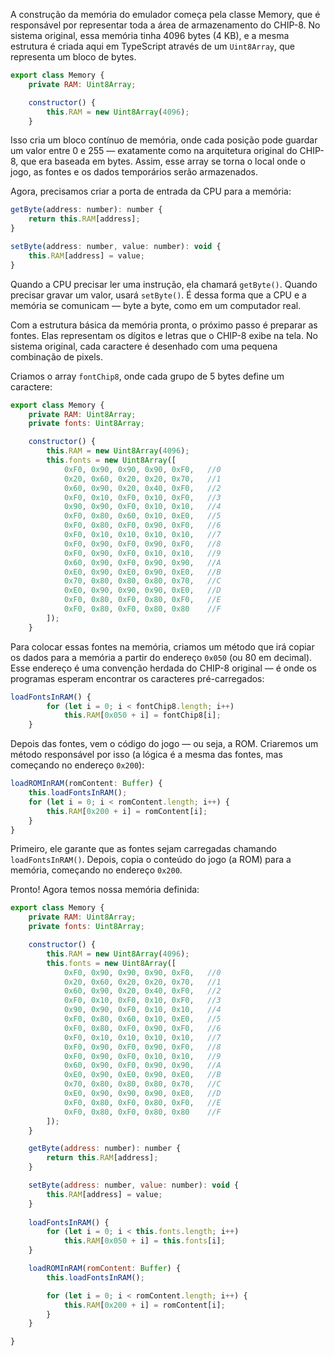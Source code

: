 A construção da memória do emulador começa pela classe Memory, que é responsável por representar toda a área de armazenamento do CHIP-8. No sistema original, essa memória tinha 4096 bytes (4 KB), e a mesma estrutura é criada aqui em TypeScript através de um `Uint8Array`, que representa um bloco de bytes.

```js
export class Memory {
    private RAM: Uint8Array;

    constructor() {
        this.RAM = new Uint8Array(4096);
    }
```
Isso cria um bloco contínuo de memória, onde cada posição pode guardar um valor entre 0 e 255 — exatamente como na arquitetura original do CHIP-8, que era baseada em bytes. Assim, esse array se torna o local onde o jogo, as fontes e os dados temporários serão armazenados.

Agora, precisamos criar a porta de entrada da CPU para a memória:

```js
getByte(address: number): number {
    return this.RAM[address];
}

setByte(address: number, value: number): void {
    this.RAM[address] = value;
}
```
Quando a CPU precisar ler uma instrução, ela chamará `getByte()`. Quando precisar gravar um valor, usará `setByte()`. É dessa forma que a CPU e a memória se comunicam — byte a byte, como em um computador real.

Com a estrutura básica da memória pronta, o próximo passo é preparar as fontes. Elas representam os dígitos e letras que o CHIP-8 exibe na tela. No sistema original, cada caractere é desenhado com uma pequena combinação de pixels.

Criamos o array `fontChip8`, onde cada grupo de 5 bytes define um caractere:

```js
export class Memory {
    private RAM: Uint8Array;
    private fonts: Uint8Array;

    constructor() {
        this.RAM = new Uint8Array(4096);
        this.fonts = new Uint8Array([
            0xF0, 0x90, 0x90, 0x90, 0xF0,	//0
            0x20, 0x60, 0x20, 0x20, 0x70,	//1
            0x60, 0x90, 0x20, 0x40, 0xF0,	//2
            0xF0, 0x10, 0xF0, 0x10, 0xF0,	//3
            0x90, 0x90, 0xF0, 0x10, 0x10,	//4
            0xF0, 0x80, 0x60, 0x10, 0xE0,	//5
            0xF0, 0x80, 0xF0, 0x90, 0xF0,	//6
            0xF0, 0x10, 0x10, 0x10, 0x10,	//7
            0xF0, 0x90, 0xF0, 0x90, 0xF0,	//8
            0xF0, 0x90, 0xF0, 0x10, 0x10,	//9
            0x60, 0x90, 0xF0, 0x90, 0x90,	//A
            0xE0, 0x90, 0xE0, 0x90, 0xE0,	//B
            0x70, 0x80, 0x80, 0x80, 0x70,	//C
            0xE0, 0x90, 0x90, 0x90, 0xE0,	//D
            0xF0, 0x80, 0xF0, 0x80, 0xF0,	//E
            0xF0, 0x80, 0xF0, 0x80, 0x80	//F
        ]);
    }
```
Para colocar essas fontes na memória, criamos um método que irá copiar os dados para a memória a partir do endereço `0x050` (ou 80 em decimal).
Esse endereço é uma convenção herdada do CHIP-8 original — é onde os programas esperam encontrar os caracteres pré-carregados:

```js
loadFontsInRAM() {
        for (let i = 0; i < fontChip8.length; i++)
            this.RAM[0x050 + i] = fontChip8[i];
    }
```

Depois das fontes, vem o código do jogo — ou seja, a ROM.
Criaremos um método responsável por isso (a lógica é a mesma das fontes, mas começando no endereço `0x200`):

```js
loadROMInRAM(romContent: Buffer) {
    this.loadFontsInRAM();
    for (let i = 0; i < romContent.length; i++) {
        this.RAM[0x200 + i] = romContent[i];
    }
}
```
Primeiro, ele garante que as fontes sejam carregadas chamando `loadFontsInRAM()`.
Depois, copia o conteúdo do jogo (a ROM) para a memória, começando no endereço `0x200`.

Pronto! Agora temos nossa memória definida:

```js
export class Memory {
    private RAM: Uint8Array;
    private fonts: Uint8Array;

    constructor() {
        this.RAM = new Uint8Array(4096);
        this.fonts = new Uint8Array([
            0xF0, 0x90, 0x90, 0x90, 0xF0,	//0
            0x20, 0x60, 0x20, 0x20, 0x70,	//1
            0x60, 0x90, 0x20, 0x40, 0xF0,	//2
            0xF0, 0x10, 0xF0, 0x10, 0xF0,	//3
            0x90, 0x90, 0xF0, 0x10, 0x10,	//4
            0xF0, 0x80, 0x60, 0x10, 0xE0,	//5
            0xF0, 0x80, 0xF0, 0x90, 0xF0,	//6
            0xF0, 0x10, 0x10, 0x10, 0x10,	//7
            0xF0, 0x90, 0xF0, 0x90, 0xF0,	//8
            0xF0, 0x90, 0xF0, 0x10, 0x10,	//9
            0x60, 0x90, 0xF0, 0x90, 0x90,	//A
            0xE0, 0x90, 0xE0, 0x90, 0xE0,	//B
            0x70, 0x80, 0x80, 0x80, 0x70,	//C
            0xE0, 0x90, 0x90, 0x90, 0xE0,	//D
            0xF0, 0x80, 0xF0, 0x80, 0xF0,	//E
            0xF0, 0x80, 0xF0, 0x80, 0x80	//F
        ]);
    }

    getByte(address: number): number {
        return this.RAM[address];
    }

    setByte(address: number, value: number): void {
        this.RAM[address] = value;
    }
    
    loadFontsInRAM() {
        for (let i = 0; i < this.fonts.length; i++)
            this.RAM[0x050 + i] = this.fonts[i];
    }

    loadROMInRAM(romContent: Buffer) {
        this.loadFontsInRAM();

        for (let i = 0; i < romContent.length; i++) {
            this.RAM[0x200 + i] = romContent[i];
        }
    }

}
```












